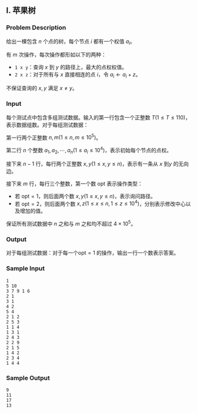 ## I. 苹果树

### Problem Description

给出一棵包含 $n$ 个点的树，每个节点 $i$ 都有一个权值 $a_i$。

有 $m$ 次操作，每次操作都形如以下的两种：
- `1 x y`：查询 $x$ 到 $y$ 的路径上，最大的点权权值。
- `2 x z`：对于所有与 $x$ 直接相连的点 $i$，令 $a_i \gets a_i + z$。

不保证查询的 $x, y$ 满足 $x \neq y$。

### Input

每个测试点中包含多组测试数据。输入的第一行包含一个正整数 $T(1 \leq T \leq 110)$，表示数据组数。对于每组测试数据：

第一行两个正整数 $n, m(1 \leq n, m \leq 10^5)$。

第二行 $n$ 个整数 $a_1, a_2, \cdots, a_n(1 \leq a_i \leq 10^4)$，表示初始每个节点的点权。

接下来 $n - 1$ 行，每行两个正整数 $x, y(1 \leq x, y \leq n)$，表示有一条从 $x$ 到$y$ 的无向边。

接下来 $m$ 行，每行三个整数，第一个数 $\mathrm{opt}$ 表示操作类型：
- 若 $\mathrm{opt} = 1$，则后面两个数 $x, y(1 \leq x, y \leq n)$，表示询问路径。
- 若 $\mathrm{opt} = 2$，则后面两个数 $x, z(1 \leq x \leq n, 1 \leq z \leq 10^4)$，分别表示修改中心以及增加的值。

保证所有测试数据中 $n$ 之和与 $m$ 之和均不超过 $4 \times 10^5$。

### Output

对于每组测试数据：对于每一个$\mathrm{opt} = 1$ 的操作，输出一行一个数表示答案。

### Sample Input

```plain
1
5 10
3 7 9 1 6
2 1
3 1
4 2
5 4
2 1 2
2 5 3
1 1 4
1 3 1
2 4 3
2 2 9
2 1 5
1 4 2
2 3 4
1 4 4
```

### Sample Output

```plain
9
11
17
13
```

